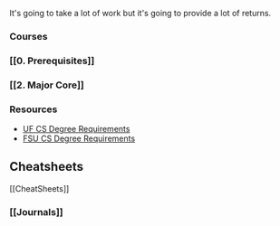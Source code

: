 It's going to take a lot of work but it's going to provide a lot of returns.
### Courses

### [[0. Prerequisites]]
### [[2. Major Core]]

### Resources
- [UF CS Degree Requirements](https://catalog.ufl.edu/UGRD/colleges-schools/UGENG/CPS_BSCS/)
- [FSU CS Degree Requirements](https://www.cs.fsu.edu/academics/undergraduate-programs/bscs-degree-requirements/)
## Cheatsheets
[[CheatSheets]]

### [[Journals]]